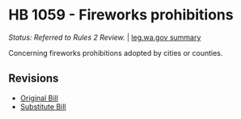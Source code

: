 # HB 1059 - Fireworks prohibitions
*Status: Referred to Rules 2 Review.* | [leg.wa.gov summary](https://app.leg.wa.gov/billsummary?BillNumber=1059&Year=2021)

Concerning fireworks prohibitions adopted by cities or counties.

## Revisions
* [Original Bill](1/)
* [Substitute Bill](S/)